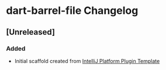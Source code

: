 <!-- Keep a Changelog guide -> https://keepachangelog.com -->

# dart-barrel-file Changelog

## [Unreleased]
### Added
- Initial scaffold created from [IntelliJ Platform Plugin Template](https://github.com/JetBrains/intellij-platform-plugin-template)
